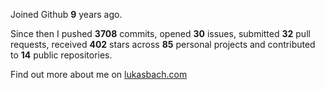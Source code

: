 Joined Github **9** years ago.

Since then I pushed **3708** commits, opened **30** issues, submitted **32** pull requests, received **402** stars across **85** personal projects and contributed to **14** public repositories.

Find out more about me on [lukasbach.com](https://lukasbach.com)
